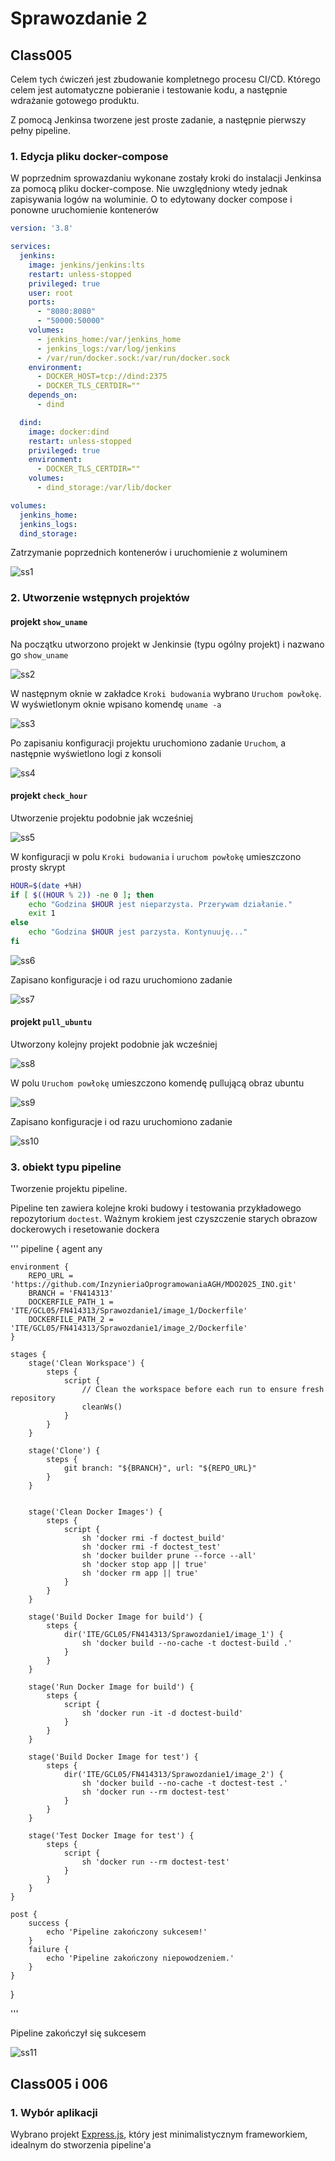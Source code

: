 # Sprawozdanie 2

## Class005 

Celem tych ćwiczeń jest zbudowanie kompletnego procesu CI/CD. Którego celem jest automatyczne pobieranie i testowanie kodu, a następnie wdrażanie gotowego produktu.

Z pomocą Jenkinsa tworzene jest proste zadanie, a następnie pierwszy pełny pipeline. 

### 1. Edycja pliku docker-compose

W poprzednim sprowazdaniu wykonane zostały kroki do instalacji Jenkinsa za pomocą pliku docker-compose. Nie uwzględniony wtedy jednak zapisywania logów na woluminie. O to edytowany docker compose i ponowne uruchomienie kontenerów 

```yml
version: '3.8'

services:
  jenkins:
    image: jenkins/jenkins:lts
    restart: unless-stopped
    privileged: true
    user: root
    ports:
      - "8080:8080"
      - "50000:50000"
    volumes:
      - jenkins_home:/var/jenkins_home
      - jenkins_logs:/var/log/jenkins
      - /var/run/docker.sock:/var/run/docker.sock
    environment:
      - DOCKER_HOST=tcp://dind:2375
      - DOCKER_TLS_CERTDIR=""
    depends_on:
      - dind

  dind:
    image: docker:dind
    restart: unless-stopped
    privileged: true
    environment:
      - DOCKER_TLS_CERTDIR=""
    volumes:
      - dind_storage:/var/lib/docker

volumes:
  jenkins_home:
  jenkins_logs:
  dind_storage:

```

Zatrzymanie poprzednich kontenerów i uruchomienie z woluminem

![ss1](screeny/class005/Screenshot_1.png)

### 2. Utworzenie wstępnych projektów

#### projekt `show_uname`

Na początku utworzono projekt w Jenkinsie (typu ogólny projekt) i nazwano go `show_uname`

![ss2](screeny/class005/Screenshot_2.png)

W następnym oknie w zakładce `Kroki budowania` wybrano `Uruchom powłokę`. W wyświetlonym oknie wpisano komendę `uname -a`

![ss3](screeny/class005/Screenshot_3.png)

Po zapisaniu konfiguracji projektu uruchomiono zadanie `Uruchom`, a następnie wyświetlono logi z konsoli 

![ss4](screeny/class005/Screenshot_4.png)

#### projekt `check_hour`

Utworzenie projektu podobnie jak wcześniej

![ss5](screeny/class005/Screenshot_5.png)

W konfiguracji w polu `Kroki budowania` i `uruchom powłokę` umieszczono prosty skrypt 

```bash
HOUR=$(date +%H)
if [ $((HOUR % 2)) -ne 0 ]; then
    echo "Godzina $HOUR jest nieparzysta. Przerywam działanie."
    exit 1
else
    echo "Godzina $HOUR jest parzysta. Kontynuuję..."
fi

```

![ss6](screeny/class005/Screenshot_6.png)

Zapisano konfiguracje i od razu uruchomiono zadanie 

![ss7](screeny/class005/Screenshot_7.png)

#### projekt `pull_ubuntu`

Utworzony kolejny projekt podobnie jak wcześniej 

![ss8](screeny/class005/Screenshot_8.png)

W polu `Uruchom powłokę` umieszczono komendę pullującą obraz ubuntu

![ss9](screeny/class005/Screenshot_9.png)

Zapisano konfiguracje i od razu uruchomiono zadanie 

![ss10](screeny/class005/Screenshot_10.png)

### 3. obiekt typu pipeline 

Tworzenie projektu pipeline.

Pipeline ten zawiera kolejne kroki budowy i testowania przykładowego repozytorium `doctest`. Ważnym krokiem jest czyszczenie starych obrazow dockerowych i resetowanie dockera

'''
pipeline {
    agent any  

    environment {
        REPO_URL = 'https://github.com/InzynieriaOprogramowaniaAGH/MDO2025_INO.git'
        BRANCH = 'FN414313' 
        DOCKERFILE_PATH_1 = 'ITE/GCL05/FN414313/Sprawozdanie1/image_1/Dockerfile'  
        DOCKERFILE_PATH_2 = 'ITE/GCL05/FN414313/Sprawozdanie1/image_2/Dockerfile'  
    }

    stages {
        stage('Clean Workspace') {
            steps {
                script {
                    // Clean the workspace before each run to ensure fresh repository
                    cleanWs()
                }
            }
        }
        
        stage('Clone') {
            steps {
                git branch: "${BRANCH}", url: "${REPO_URL}"
            }
        }
    
        
        stage('Clean Docker Images') {
            steps {
                script {
                    sh 'docker rmi -f doctest_build'
                    sh 'docker rmi -f doctest_test'
                    sh 'docker builder prune --force --all'
                    sh 'docker stop app || true'
                    sh 'docker rm app || true'
                }
            }
        }

        stage('Build Docker Image for build') {
            steps {
                dir('ITE/GCL05/FN414313/Sprawozdanie1/image_1') {
                    sh 'docker build --no-cache -t doctest-build .'
                }
            }
        }

        stage('Run Docker Image for build') {
            steps {
                script {
                    sh 'docker run -it -d doctest-build'
                }
            }
        }

        stage('Build Docker Image for test') {
            steps {
                dir('ITE/GCL05/FN414313/Sprawozdanie1/image_2') {
                    sh 'docker build --no-cache -t doctest-test .'
                    sh 'docker run --rm doctest-test'
                }
            }
        }

        stage('Test Docker Image for test') {
            steps {
                script {
                    sh 'docker run --rm doctest-test'
                }
            }
        }
    }

    post {
        success {
            echo 'Pipeline zakończony sukcesem!'
        }
        failure {
            echo 'Pipeline zakończony niepowodzeniem.'
        }
    }
}

'''


Pipeline zakończył się sukcesem 

![ss11](screeny/class005/Screenshot_11.png)


## Class005 i 006

### 1. Wybór aplikacji

Wybrano projekt [Express.js](https://github.com/expressjs/express), który jest minimalistycznym frameworkiem, idealnym do stworzenia pipeline'a